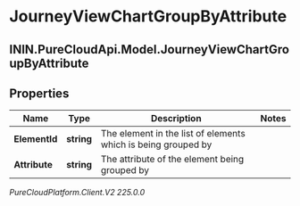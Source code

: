 # JourneyViewChartGroupByAttribute

## ININ.PureCloudApi.Model.JourneyViewChartGroupByAttribute

## Properties

|Name | Type | Description | Notes|
|------------ | ------------- | ------------- | -------------|
| **ElementId** | **string** | The element in the list of elements which is being grouped by | |
| **Attribute** | **string** | The attribute of the element being grouped by | |



_PureCloudPlatform.Client.V2 225.0.0_

